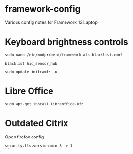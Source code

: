 # framework-config
Various config notes for Framework 13 Laptop

# Keyboard brightness controls

```
sudo nano /etc/modprobe.d/framework-als-blacklist.conf
```
```
blacklist hid_sensor_hub
```
```
sudo update-initramfs -u
```

# Libre Office
```
sudo apt-get install libreoffice-kf5
```
# Outdated Citrix 

Open firefox config
```
security.tls.version.min 3 -> 1
``
